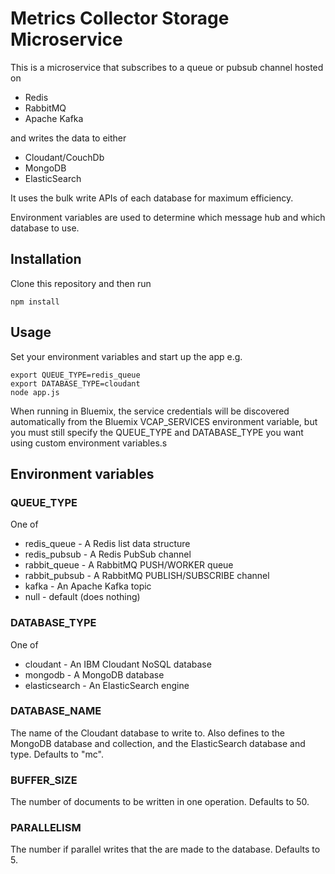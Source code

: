 # Metrics Collector Storage Microservice

This is a microservice that subscribes to a queue or pubsub channel hosted on 

* Redis 
* RabbitMQ
* Apache Kafka 

and writes the data to either

* Cloudant/CouchDb
* MongoDB
* ElasticSearch

It uses the bulk write APIs of each database for maximum efficiency.

Environment variables are used to determine which message hub and which database to use.

## Installation

Clone this repository and then run

```
npm install
```

## Usage

Set your environment variables and start up the app e.g.

```
export QUEUE_TYPE=redis_queue
export DATABASE_TYPE=cloudant
node app.js
```

When running in Bluemix, the service credentials will be discovered automatically from the Bluemix VCAP_SERVICES environment variable, but you must still specify the QUEUE_TYPE and DATABASE_TYPE you want using custom environment variables.s

## Environment variables

### QUEUE_TYPE

One of 

* redis_queue - A Redis list data structure
* redis_pubsub - A Redis PubSub channel
* rabbit_queue - A RabbitMQ PUSH/WORKER queue
* rabbit_pubsub - A RabbitMQ PUBLISH/SUBSCRIBE channel
* kafka - An Apache Kafka topic
* null - default (does nothing)

### DATABASE_TYPE

One of

* cloudant - An IBM Cloudant NoSQL database
* mongodb - A MongoDB database
* elasticsearch - An ElasticSearch engine

### DATABASE_NAME

The name of the Cloudant database to write to. Also defines to the MongoDB database and collection, and the ElasticSearch database and type. Defaults to "mc".

### BUFFER_SIZE

The number of documents to be written in one operation. Defaults to 50.

### PARALLELISM

The number if parallel writes that the are made to the database. Defaults to 5.

